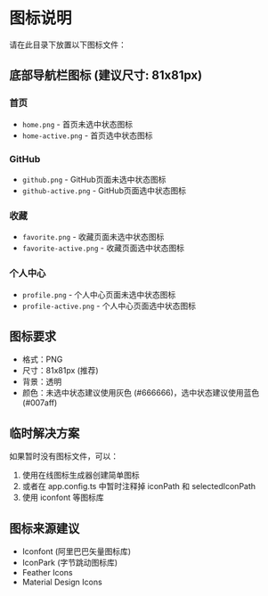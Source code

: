 # 图标说明

请在此目录下放置以下图标文件：

## 底部导航栏图标 (建议尺寸: 81x81px)

### 首页
- `home.png` - 首页未选中状态图标
- `home-active.png` - 首页选中状态图标

### GitHub
- `github.png` - GitHub页面未选中状态图标  
- `github-active.png` - GitHub页面选中状态图标

### 收藏
- `favorite.png` - 收藏页面未选中状态图标
- `favorite-active.png` - 收藏页面选中状态图标

### 个人中心
- `profile.png` - 个人中心页面未选中状态图标
- `profile-active.png` - 个人中心页面选中状态图标

## 图标要求
- 格式：PNG
- 尺寸：81x81px (推荐)
- 背景：透明
- 颜色：未选中状态建议使用灰色 (#666666)，选中状态建议使用蓝色 (#007aff)

## 临时解决方案
如果暂时没有图标文件，可以：
1. 使用在线图标生成器创建简单图标
2. 或者在 app.config.ts 中暂时注释掉 iconPath 和 selectedIconPath
3. 使用 iconfont 等图标库

## 图标来源建议
- Iconfont (阿里巴巴矢量图标库)
- IconPark (字节跳动图标库)  
- Feather Icons
- Material Design Icons
